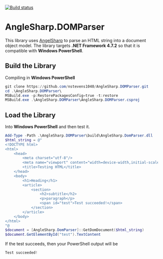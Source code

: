 [![Build status](https://ci.appveyor.com/api/projects/status/5x3fsql3hg4aokym?svg=true)](https://ci.appveyor.com/project/nstevens1040/anglesharp-domparser)
# AngleSharp.DOMParser
This library uses [AngelSharp](https://github.com/AngleSharp/AngleSharp) to parse an HTML string into a document object model. The library targets **.NET Framework 4.7.2** so that it is compatible with **Windows PowerShell**.
## Build the Library
Compiling in **Windows PowerShell**
```ps1
git clone https://github.com/nstevens1040/AngleSharp.DOMParser.git
cd .\AngleSharp.DOMParser\
MSBuild.exe -p:RestorePackagesConfig=true -t:restore
MSBuild.exe .\AngleSharp.DOMParser\AngleSharp.DOMParser.csproj
```
## Load the Library
Into **Windows PowerShell** and then test it.
```ps1
Add-Type -Path .\AngleSharp.DOMParser\build\AngleSharp.DomParser.dll
$html_string = @"
<!DOCTYPE html>
<html>
    <head>
        <meta charset="utf-8"/>
        <meta name="viewport" content="width=device-width,initial-scale=1"/>
        <title>Testing HTML</title>
    </head>
    <body>
        <h1>Heading</h1>
        <article>
            <section>
                <h2>subtitle</h2>
                <p>paragraph</p>
                <span id="test">Test succeeded!</span>
            </section>
        </article>
    </body>
</html>
"@
$document = [AngleSharp.DomParser]::GetDomDocument($html_string)
$document.GetElementById("test").TextContent
```
If the test succeeds, then your PowerShell output will be
```ps1
Test succeeded!
```
